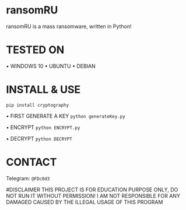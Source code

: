 # ransomRU
ransomRU is a mass ransomware, written in Python!

# TESTED ON
• WINDOWS 10
• UBUNTU
• DEBIAN

# INSTALL & USE

```pip install cryptography```

• FIRST GENERATE A KEY
```python generateKey.py```

• ENCRYPT
```python ENCRYPT.py```

• DECRYPT
```python DECRYPT```

# CONTACT
Telegram: ```@FDc0d3```


#DISCLAIMER
THIS PROJECT IS FOR EDUCATION PURPOSE ONLY, DO NOT RUN IT WITHOUT PERMISSION! I AM NOT RESPONSIBLE FOR ANY DAMAGED CAUSED BY THE ILLEGAL USAGE OF THIS PROGRAM
